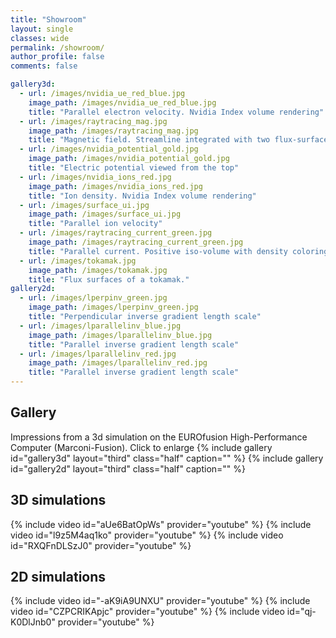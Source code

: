 ```yaml
---
title: "Showroom"
layout: single
classes: wide
permalink: /showroom/
author_profile: false
comments: false

gallery3d:
  - url: /images/nvidia_ue_red_blue.jpg
    image_path: /images/nvidia_ue_red_blue.jpg
    title: "Parallel electron velocity. Nvidia Index volume rendering"
  - url: /images/raytracing_mag.jpg
    image_path: /images/raytracing_mag.jpg
    title: "Magnetic field. Streamline integrated with two flux-surfaces."
  - url: /images/nvidia_potential_gold.jpg
    image_path: /images/nvidia_potential_gold.jpg
    title: "Electric potential viewed from the top"
  - url: /images/nvidia_ions_red.jpg
    image_path: /images/nvidia_ions_red.jpg
    title: "Ion density. Nvidia Index volume rendering"
  - url: /images/surface_ui.jpg
    image_path: /images/surface_ui.jpg
    title: "Parallel ion velocity"
  - url: /images/raytracing_current_green.jpg
    image_path: /images/raytracing_current_green.jpg
    title: "Parallel current. Positive iso-volume with density coloring and simulation box."
  - url: /images/tokamak.jpg
    image_path: /images/tokamak.jpg
    title: "Flux surfaces of a tokamak."
gallery2d:
  - url: /images/lperpinv_green.jpg
    image_path: /images/lperpinv_green.jpg
    title: "Perpendicular inverse gradient length scale"
  - url: /images/lparallelinv_blue.jpg
    image_path: /images/lparallelinv_blue.jpg
    title: "Parallel inverse gradient length scale"
  - url: /images/lparallelinv_red.jpg
    image_path: /images/lparallelinv_red.jpg
    title: "Parallel inverse gradient length scale"
---
```

## Gallery
Impressions from a 3d simulation on the EUROfusion High-Performance Computer (Marconi-Fusion). Click to enlarge
{% include gallery id="gallery3d" layout="third" class="half" caption="" %}
{% include gallery id="gallery2d" layout="third" class="half" caption="" %}

## 3D simulations

{% include video id="aUe6BatOpWs" provider="youtube" %}
{% include video id="l9z5M4aq1ko" provider="youtube" %}
{% include video id="RXQFnDLSzJ0" provider="youtube" %}

## 2D simulations

{% include video id="-aK9iA9UNXU" provider="youtube" %}
{% include video id="CZPCRIKApjc" provider="youtube" %}
{% include video id="qj-K0DlJnb0" provider="youtube" %}
